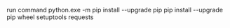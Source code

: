 run command 
python.exe -m pip install --upgrade pip
pip install --upgrade pip wheel setuptools requests